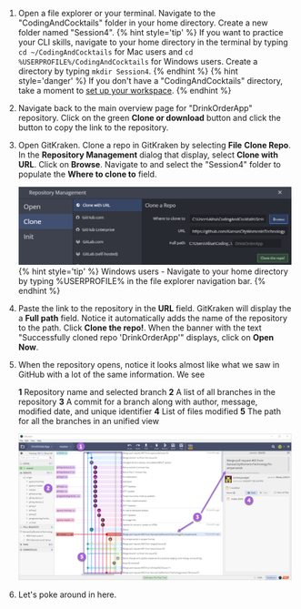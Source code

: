 1. Open a file explorer or your terminal. Navigate to the "CodingAndCocktails" folder in your home directory. Create a new folder named "Session4".
   {% hint style='tip' %}
If you want to practice your CLI skills, navigate to your home directory in the terminal by typing `cd ~/CodingAndCocktails` for Mac users and `cd %USERPROFILE%/CodingAndCocktails` for Windows users. Create a directory by typing `mkdir Session4`.
   {% endhint %} 
   {% hint style='danger' %}
If you don't have a "CodingAndCocktails" directory, take a moment to [set up your workspace](/setup).
   {% endhint %} 

1. Navigate back to the main overview page for "DrinkOrderApp" repository. Click on the green **Clone or download** button and click the <span class="octicon octicon-clippy"></span> button to copy the link to the repository.

1. Open GitKraken. Clone a repo in GitKraken by selecting **File** <i class="fa fa-long-arrow-right"></i> **Clone Repo**. In the **Repository Management** dialog that display, select **Clone with URL**. Click on **Browse**. Navigate to and select the "Session4" folder to populate the **Where to clone to** field.
  
   ![](images/gitkraken-clone.png)
   {% hint style='tip' %}
Windows users - Navigate to your home directory by typing %USERPROFILE% in the file explorer navigation bar.
   {% endhint %} 

1. Paste the link to the repository in the **URL** field. GitKraken will display the a **Full path** field. Notice it automatically adds the name of the repository to the path. Click **Clone the repo!**. When the banner with the text "Successfully cloned repo 'DrinkOrderApp'" displays, click on **Open Now**.

1. When the repository opens, notice it looks almost like what we saw in GitHub with a lot of the same information. We see

   <span class="fa-stack">
     <i class="fa fa-circle fa-stack-2x help-annotations"></i>
     <strong class="fa-stack-1x help-annotations-text">1</strong>
   </span>
   Repository name and selected branch

   <span class="fa-stack">
     <i class="fa fa-circle fa-stack-2x help-annotations"></i>
     <strong class="fa-stack-1x help-annotations-text">2</strong>
   </span>
   A list of all branches in the repository

   <span class="fa-stack">
     <i class="fa fa-circle fa-stack-2x help-annotations"></i>
     <strong class="fa-stack-1x help-annotations-text">3</strong>
   </span>
   A commit for a branch along with author, message, modified date, and unique identifier

   <span class="fa-stack">
     <i class="fa fa-circle fa-stack-2x help-annotations"></i>
     <strong class="fa-stack-1x help-annotations-text">4</strong>
   </span>
   List of files modified

   <span class="fa-stack">
     <i class="fa fa-circle fa-stack-2x help-annotations"></i>
     <strong class="fa-stack-1x help-annotations-text">5</strong>
   </span>
   The path for all the branches in an unified view

   ![](images/gitkraken-repo.png)
  
1. Let's poke around in here.